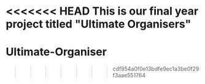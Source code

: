 <<<<<<< HEAD
This is our final year project titled "Ultimate Organisers"
=======
# Ultimate-Organiser
>>>>>>> cdf954a0f0e13bdfe9ec1a3be0f29f3aae551764
